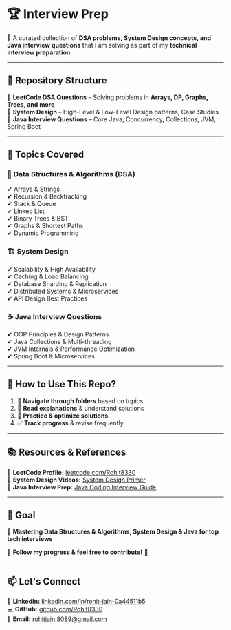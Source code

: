 # 🏆 Interview Prep

📌 A curated collection of **DSA problems, System Design concepts, and Java interview questions** that I am solving as part of my **technical interview preparation**.

---

## 📂 Repository Structure

🔹 **LeetCode DSA Questions** – Solving problems in **Arrays, DP, Graphs, Trees, and more**  
🔹 **System Design** – High-Level & Low-Level Design patterns, Case Studies  
🔹 **Java Interview Questions** – Core Java, Concurrency, Collections, JVM, Spring Boot  

---

## 📜 Topics Covered

### 🧩 **Data Structures & Algorithms (DSA)**
✔ Arrays & Strings  
✔ Recursion & Backtracking  
✔ Stack & Queue  
✔ Linked List  
✔ Binary Trees & BST  
✔ Graphs & Shortest Paths  
✔ Dynamic Programming  

### 🏗 **System Design**
✔ Scalability & High Availability  
✔ Caching & Load Balancing  
✔ Database Sharding & Replication  
✔ Distributed Systems & Microservices  
✔ API Design Best Practices  

### ☕ **Java Interview Questions**
✔ OOP Principles & Design Patterns  
✔ Java Collections & Multi-threading  
✔ JVM Internals & Performance Optimization  
✔ Spring Boot & Microservices  

---

## 📌 How to Use This Repo?

1. 📖 **Navigate through folders** based on topics  
2. 📝 **Read explanations** & understand solutions  
3. 🔄 **Practice & optimize solutions**  
4. ✅ **Track progress** & revise frequently  

---

## 📚 Resources & References
📌 **LeetCode Profile:** [leetcode.com/Rohit8330](https://leetcode.com/Rohit8330)  
📌 **System Design Videos:** [System Design Primer](https://github.com/donnemartin/system-design-primer)  
📌 **Java Interview Prep:** [Java Coding Interview Guide](https://github.com/Rohit8330/java-interview-guide)  

---

## 🎯 Goal
🚀 **Mastering Data Structures & Algorithms, System Design & Java for top tech interviews**  

📌 **Follow my progress & feel free to contribute!** 🤝  

---

## 📫 Let's Connect  
💼 **LinkedIn:** [linkedin.com/in/rohit-jain-0a44511b5](https://www.linkedin.com/in/rohit-jain-0a44511b5)  
💻 **GitHub:** [github.com/Rohit8330](https://github.com/Rohit8330)  
📧 **Email:** rohitjain.8089@gmail.com  
